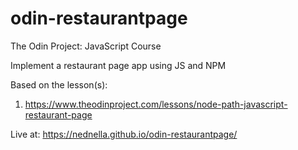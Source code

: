 # odin-restaurantpage

The Odin Project: JavaScript Course

Implement a restaurant page app using JS and NPM

Based on the lesson(s):

1. https://www.theodinproject.com/lessons/node-path-javascript-restaurant-page

Live at: https://nednella.github.io/odin-restaurantpage/